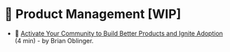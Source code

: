 # 💼 Product Management [WIP]

- 📃 [Activate Your Community to Build Better Products and Ignite Adoption](https://the.community.club/brianoblinger/activate-your-community-to-build-better-products-and-ignite-adoption-och) (4 min) - by Brian Oblinger.